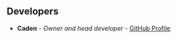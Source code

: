## Developers

* **Caden** - *Owner and head developer* - [GitHub Profile](https://github.com/Caden1624)

